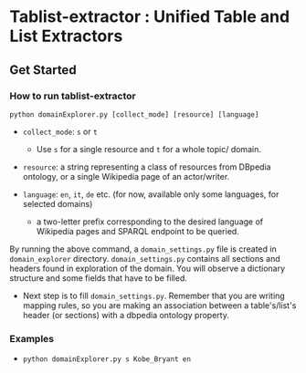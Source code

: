 # Tablist-extractor : Unified Table and List Extractors


## Get Started

### How to run tablist-extractor

`python domainExplorer.py [collect_mode] [resource] [language]`

* `collect_mode`: `s` or `t`
	* Use `s` for a single resource and `t` for a whole topic/ domain.

* `resource`: a string representing a class of resources from DBpedia ontology, or a single Wikipedia page of an actor/writer. 

* `language`: `en`, `it`, `de` etc. (for now, available only some languages, for selected domains)

    * a two-letter prefix corresponding to the desired language of Wikipedia pages and SPARQL endpoint to be queried.

By running the above command, a `domain_settings.py` file is created in `domain_explorer` directory. `domain_settings.py` contains all sections and headers found in exploration of the domain. You will observe a dictionary structure and some fields that have to be filled.

* Next step is to fill `domain_settings.py`. Remember that you are writing mapping rules, so you are making an association between a table's/list's header (or sections) with a dbpedia ontology property.

### Examples

* `python domainExplorer.py s Kobe_Bryant en`